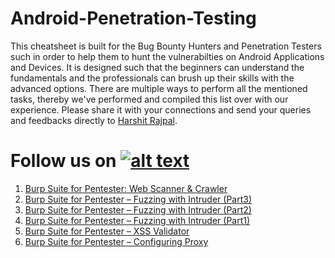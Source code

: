 # Android-Penetration-Testing

This cheatsheet is built for the Bug Bounty Hunters and Penetration Testers such in order to help them to hunt the vulnerabilties on Android Applications and Devices. It is designed such that the beginners can understand the fundamentals and the professionals can brush up their skills with the advanced options. There are multiple ways to perform all the mentioned tasks, thereby we've performed and compiled this list over with our experience. Please share it with your connections and send your queries and feedbacks directly to [Harshit Rajpal](https://www.linkedin.com/in/harshit-rajpal-79bb43103/).

[1.1]: http://i.imgur.com/tXSoThF.png
[1]: http://www.twitter.com/hackinarticles
# Follow us on [![alt text][1.1]][1]


1. [Burp Suite for Pentester: Web Scanner & Crawler](https://www.hackingarticles.in/burp-suite-for-pentester-web-scanner-crawler/)
2. [Burp Suite for Pentester – Fuzzing with Intruder (Part3)](https://www.hackingarticles.in/burp-suite-for-pentester-fuzzing-with-intruder-part-3/)
3. [Burp Suite for Pentester – Fuzzing with Intruder (Part2)](https://www.hackingarticles.in/burpsuite-for-pentester-fuzzing-with-intruder-part-2/)
4. [Burp Suite for Pentester – Fuzzing with Intruder (Part1)](https://www.hackingarticles.in/burp-suite-for-pentester-fuzzing-with-intruder-part-1//)
5. [Burp Suite for Pentester – XSS Validator](https://www.hackingarticles.in/burp-suite-for-pentester-xss-validator/)
6. [Burp Suite for Pentester – Configuring Proxy](https://www.hackingarticles.in/burp-suite-for-pentester-configuring-proxy/)
